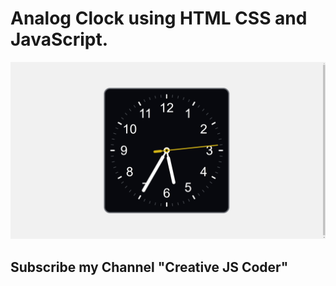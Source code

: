 # Analog Clock using HTML CSS and JavaScript. 
<img src="./audio/analog clock using html css and javascript.png">

## Subscribe my Channel "Creative JS Coder"